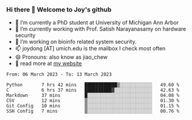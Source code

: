 ### Hi there 👋 Welcome to Joy's github

- 🔭 I’m currently a PhD student at University of Michigan Ann Arbor
- 🌱 I’m currently working with Prof. Satish Narayanasamy on hardware security
- 👯 I’m working on bioinfo related system security. 
- 📫 joydong [AT] umich.edu is the mailbox I check most often
- 😄 Pronouns: also know as jiao_chew
- 💬 read more at [my website](https://joydddd.github.io/)
<!--START_SECTION:waka-->

```text
From: 06 March 2023 - To: 13 March 2023

Python       7 hrs 42 mins   ████████████▒░░░░░░░░░░░░   49.60 %
C            6 hrs 37 mins   ██████████▓░░░░░░░░░░░░░░   42.63 %
Markdown     37 mins         █░░░░░░░░░░░░░░░░░░░░░░░░   04.08 %
CSV          12 mins         ▒░░░░░░░░░░░░░░░░░░░░░░░░   01.30 %
Git Config   10 mins         ▒░░░░░░░░░░░░░░░░░░░░░░░░   01.15 %
SSH Config   7 mins          ▒░░░░░░░░░░░░░░░░░░░░░░░░   00.76 %
```

<!--END_SECTION:waka-->
